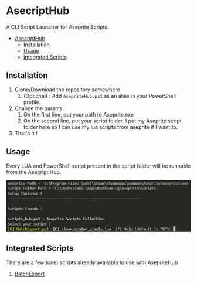 # AsecriptHub

A CLI Script Launcher for Aseprite Scripts.

- [AsecriptHub](#asecripthub)
  - [Installation](#installation)
  - [Usage](#usage)
  - [Integrated Scripts](#integrated-scripts)

## Installation

1. Clone/Download the repository somewhere
   1. (Optional) : Add `AsepriteHub.ps1` as an alias in your PowerShell profile.
2. Change the params.
   1. On the first line, put your path to Aseprite.exe
   2. On the second line, put your script folder. I put my Aseprite script folder here so I can use my lua scripts from aseprite if I want to.
3. That's it !

## Usage

Every LUA and PowerShell script present in the script folder will be runnable from the Asecript Hub.  

![AsecriptHub](./images/Hub.png)

## Integrated Scripts

There are a few (one) scripts already available to use with AsepriteHub

1. [BatchExport](./Scripts%20README/BatchExportREADME.md)